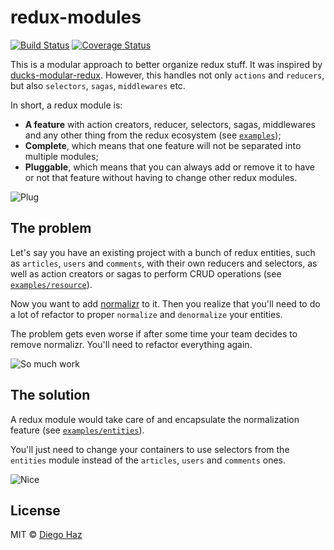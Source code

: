 # redux-modules

[![Build Status](https://img.shields.io/travis/diegohaz/redux-modules/master.svg?style=flat-square)](https://travis-ci.org/diegohaz/redux-modules) [![Coverage Status](https://img.shields.io/codecov/c/github/diegohaz/redux-modules/master.svg?style=flat-square)](https://codecov.io/gh/diegohaz/redux-modules/branch/master)

This is a modular approach to better organize redux stuff. It was inspired by [ducks-modular-redux](https://github.com/erikras/ducks-modular-redux). However, this handles not only `actions` and `reducers`, but also `selectors`, `sagas`, `middlewares` etc.

In short, a redux module is:

- **A feature** with action creators, reducer, selectors, sagas, middlewares and any other thing from the redux ecosystem (see [`examples`](examples));
- **Complete**, which means that one feature will not be separated into multiple modules;
- **Pluggable**, which means that you can always add or remove it to have or not that feature without having to change other redux modules.

![Plug](https://media1.giphy.com/media/26uf6spoYGcCBRGik/giphy.gif)

## The problem

Let's say you have an existing project with a bunch of redux entities, such as `articles`, `users` and `comments`, with their own reducers and selectors, as well as action creators or sagas to perform CRUD operations (see [`examples/resource`](examples/resource)).

Now you want to add [normalizr](https://github.com/paularmstrong/normalizr) to it. Then you realize that you'll need to do a lot of refactor to proper `normalize` and `denormalize` your entities.

The problem gets even worse if after some time your team decides to remove normalizr. You'll need to refactor everything again.

![So much work](https://media1.giphy.com/media/ZUXpujW5dNuZq/giphy.gif)

## The solution

A redux module would take care of and encapsulate the normalization feature (see [`examples/entities`](examples/entities)).

You'll just need to change your containers to use selectors from the `entities` module instead of the `articles`, `users` and `comments` ones.

![Nice](https://media3.giphy.com/media/ENagATV1Gr9eg/giphy.gif)

## License

MIT © [Diego Haz](https://github.com/rising32)

